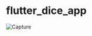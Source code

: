 # flutter_dice_app

![Capture](https://user-images.githubusercontent.com/22338509/113507383-54149980-955f-11eb-8334-cf718fa41842.PNG)
